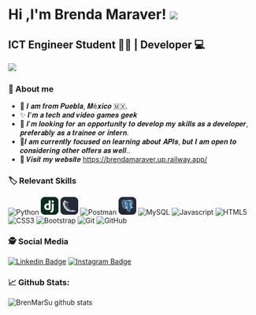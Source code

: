 # Hi ,I'm Brenda Maraver! <img src="https://raw.githubusercontent.com/debdutgoswami/debdutgoswami/master/assets/gifs/Hi.gif" width="30px">

## ICT Engineer Student 👩‍💻 | Developer :computer:
<!-- <img src="banner.gif" style="width: 400px"> -->

![](https://komarev.com/ghpvc/?username=BrenMarSu&color=blue)<br>


### :scroll: About me
* 📍 𝑰 𝒂𝒎 𝒇𝒓𝒐𝒎 𝑷𝒖𝒆𝒃𝒍𝒂, 𝑴é𝒙𝒊𝒄𝒐 :mexico:. 
* ✨ 𝑰'𝒎 𝒂 𝒕𝒆𝒄𝒉 𝒂𝒏𝒅 𝒗𝒊𝒅𝒆𝒐 𝒈𝒂𝒎𝒆𝒔 𝒈𝒆𝒆𝒌
* 💼 𝑰'𝒎 𝒍𝒐𝒐𝒌𝒊𝒏𝒈 𝒇𝒐𝒓 𝒂𝒏 𝒐𝒑𝒑𝒐𝒓𝒕𝒖𝒏𝒊𝒕𝒚 𝒕𝒐 𝒅𝒆𝒗𝒆𝒍𝒐𝒑 𝒎𝒚 𝒔𝒌𝒊𝒍𝒍𝒔 𝒂𝒔 𝒂 𝒅𝒆𝒗𝒆𝒍𝒐𝒑𝒆𝒓, 𝒑𝒓𝒆𝒇𝒆𝒓𝒂𝒃𝒍𝒚 𝒂𝒔 𝒂 𝒕𝒓𝒂𝒊𝒏𝒆𝒆 𝒐𝒓 𝒊𝒏𝒕𝒆𝒓𝒏.
* :dart:𝑰 𝒂𝒎 𝒄𝒖𝒓𝒓𝒆𝒏𝒕𝒍𝒚 𝒇𝒐𝒄𝒖𝒔𝒆𝒅 𝒐𝒏 𝒍𝒆𝒂𝒓𝒏𝒊𝒏𝒈 𝒂𝒃𝒐𝒖𝒕 𝑨𝑷𝑰𝒔, 𝒃𝒖𝒕 𝑰 𝒂𝒎 𝒐𝒑𝒆𝒏 𝒕𝒐 𝒄𝒐𝒏𝒔𝒊𝒅𝒆𝒓𝒊𝒏𝒈 𝒐𝒕𝒉𝒆𝒓 𝒐𝒇𝒇𝒆𝒓𝒔 𝒂𝒔 𝒘𝒆𝒍𝒍..
* 🔗 𝑽𝒊𝒔𝒊𝒕 𝒎𝒚 𝒘𝒆𝒃𝒔𝒊𝒕𝒆 https://brendamaraver.up.railway.app/

### :label: Relevant Skills
<p align="left">
<a>
<img src="https://raw.githubusercontent.com/jmnote/z-icons/master/svg/python.svg" width="36" height="36" alt="Python"/>
<img src="https://github.com/tandpfun/skill-icons/blob/main/icons/Django.svg" width="36" height="36" alt="Django"/>
<img src="https://github.com/tandpfun/skill-icons/blob/main/icons/Flask-Dark.svg" width="36" height="36" alt="Flask"/>
<img src="https://user-images.githubusercontent.com/25181517/192109061-e138ca71-337c-4019-8d42-4792fdaa7128.png" width="36" height="36" alt="Postman"/>
<img src="https://github.com/tandpfun/skill-icons/blob/main/icons/PostgreSQL-Dark.svg" width="36" height="36" alt="PostregSQ"/>
<img src="https://github.com/Urivan07/skill-icons/blob/main/icons/MySQL-Dark.svg" width="36" height="36" alt="MySQL"/>
<img src="https://raw.githubusercontent.com/danielcranney/readme-generator/main/public/icons/skills/javascript-colored.svg" width="36" height="36" alt="Javascript"/>
<img src="https://raw.githubusercontent.com/danielcranney/readme-generator/main/public/icons/skills/html5-colored.svg" width="36" height="36" alt="HTML5"/>
<img src="https://raw.githubusercontent.com/danielcranney/readme-generator/main/public/icons/skills/css3-colored.svg" width="36" height="36" alt="CSS3"/>
<img src="https://raw.githubusercontent.com/jmnote/z-icons/master/svg/bootstrap.svg" width="36" height="36" alt="Bootstrap"/>
<img src="https://raw.githubusercontent.com/jmnote/z-icons/master/svg/git.svg" width="36" height="36" alt="Git"/>
<img src="https://github.com/Urivan07/skill-icons/blob/main/icons/Github-Dark.svg" width="36" height="36" alt="GitHub"/>
</a>
</p>



### 🕵 Social Media<br>


[![Linkedin Badge](https://img.shields.io/badge/-brenmarsu-blue?style=flat-square&logo=Linkedin&logoColor=white&link=https://www.linkedin.com/in/brenmarsu//)](https://www.linkedin.com/in/brenmarsu/) 
[![Instagram Badge](https://img.shields.io/badge/-@brenda_marsua-E4405F?style=flat-square&logo=instagram&logoColor=white&link=https://www.instagram.com/brenda_marsua)](https://instagram.com/brenda_marsua?igshid=ZGUzMzM3NWJiOQ==) 



### 📈 Github Stats:

![BrenMarSu github stats](https://github-readme-stats.vercel.app/api?username=BrenMarSu&show_icons=true&theme=dracula)

